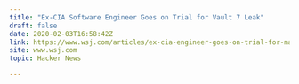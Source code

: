 ```yaml
---
title: "Ex-CIA Software Engineer Goes on Trial for Vault 7 Leak"
draft: false
date: 2020-02-03T16:58:42Z
link: https://www.wsj.com/articles/ex-cia-engineer-goes-on-trial-for-massive-leak-11580741119?utm_medium=RSS&utm_source=hune
site: www.wsj.com
topic: Hacker News  

---
```

